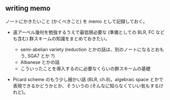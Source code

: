 ## writing memo

ノートにかきたいこと (かくべきこと) を memo として記録しておく。

- 遠アーベル幾何を勉強するうえで最低限必要な (準備としての BLR, FC なども含む) 群スキームの知識をまとめておきたい。
    - semi-abelian variety (reduction とかの話は、別のノートになるとおもう, SGA7 とか ?)
    - Albanese とかの話
    - こういったことを導入するのに必要なくらいの群スキームの基礎

- Picard scheme のもう少し細かい話 (BLR, ch.8)。algebraic space とかで表現できるかどうかとか、そういうの (そんなに知らなくていい気もするけれど)。